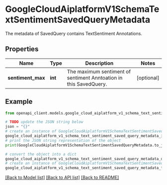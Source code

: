 # GoogleCloudAiplatformV1SchemaTextSentimentSavedQueryMetadata

The metadata of SavedQuery contains TextSentiment Annotations.

## Properties

Name | Type | Description | Notes
------------ | ------------- | ------------- | -------------
**sentiment_max** | **int** | The maximum sentiment of sentiment Anntoation in this SavedQuery. | [optional] 

## Example

```python
from openapi_client.models.google_cloud_aiplatform_v1_schema_text_sentiment_saved_query_metadata import GoogleCloudAiplatformV1SchemaTextSentimentSavedQueryMetadata

# TODO update the JSON string below
json = "{}"
# create an instance of GoogleCloudAiplatformV1SchemaTextSentimentSavedQueryMetadata from a JSON string
google_cloud_aiplatform_v1_schema_text_sentiment_saved_query_metadata_instance = GoogleCloudAiplatformV1SchemaTextSentimentSavedQueryMetadata.from_json(json)
# print the JSON string representation of the object
print(GoogleCloudAiplatformV1SchemaTextSentimentSavedQueryMetadata.to_json())

# convert the object into a dict
google_cloud_aiplatform_v1_schema_text_sentiment_saved_query_metadata_dict = google_cloud_aiplatform_v1_schema_text_sentiment_saved_query_metadata_instance.to_dict()
# create an instance of GoogleCloudAiplatformV1SchemaTextSentimentSavedQueryMetadata from a dict
google_cloud_aiplatform_v1_schema_text_sentiment_saved_query_metadata_from_dict = GoogleCloudAiplatformV1SchemaTextSentimentSavedQueryMetadata.from_dict(google_cloud_aiplatform_v1_schema_text_sentiment_saved_query_metadata_dict)
```
[[Back to Model list]](../README.md#documentation-for-models) [[Back to API list]](../README.md#documentation-for-api-endpoints) [[Back to README]](../README.md)


